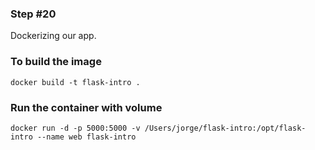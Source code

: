 ### Step #20

Dockerizing our app.

### To build the image
```
docker build -t flask-intro .
```

### Run the container with volume
```
docker run -d -p 5000:5000 -v /Users/jorge/flask-intro:/opt/flask-intro --name web flask-intro
```
